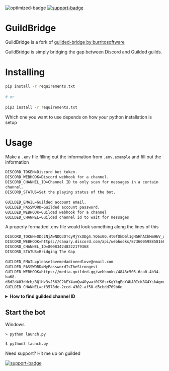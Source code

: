 <!--- Badges --->
![optimized-badge] [![support-badge]][support]

# GuildBridge
GuildBridge is a fork of [guilded-bridge by burritosoftware](https://github.com/WiiLink24/guilded-bridge)

GuildBridge is simply bridging the gap between Discord and Guilded guilds.

# Installing
```bash
pip install -r requirements.txt

# or 

pip3 install -r requirements.txt
```
Which one you want to use depends on how your python installation is setup

# Usage
Make a `.env` file filling out the information from `.env.example` and fill out the information

    DISCORD_TOKEN=Discord bot token.
    DISCORD_WEBHOOK=Discord webhook for a channel.
    DISCORD_CHANNEL_ID=Channel ID to only scan for messages in a certain channel.
    DISCORD_STATUS=Set the playing status of the bot.

    GUILDED_EMAIL=Guilded account email.
    GUILDED_PASSWORD=Guilded account password.
    GUILDED_WEBHOOK=Guilded webhook for a channel
    GUILDED_CHANNEL=Guilded channel id to wait for messages 


A properly formatted .env file would look something along the lines of this
    
    DISCORD_TOKEN=ODczNjAwNDQ3OTcyMjYxODg4.YQ6x0Q.4t0fOkD6l1gHGHhAChHm9EV_dD0
    DISCORD_WEBHOOK=https://canary.discord.com/api/webhooks/873600598858166312/8dd4NjmOMfkgSlcmvvfNPv3lq6mir9AoVlksL899xbFgs_uys2oki_4hJFoAwlUm3wHh
    DISCORD_CHANNEL_ID=800834248222179368
    DISCORD_STATUS=Bridging The Gap

    GUILDED_EMAIL=pleaselovemedadineedlove@email.com
    GUILDED_PASSWORD=MyPasswordIsTheStrongest
    GUILDED_WEBHOOK=https://media.guilded.gg/webhooks/4843c505-6ca0-4b34-ba68-d6d2d403ddcb/8QlHz3sJ562C2kEY4amQw4Oywai0CS0scKqYkgEoY4UA0IcK8G4YskAgmc0O0EqgooMac0IQOUE2a2g8AyMmYa
    GUILDED_CHANNEL=cf3578de-2ccd-4302-af58-d5cbdd709b6e

<details>
<summary>
    <strong>How to find guilded channel ID</strong>
</summary>
    Right click on the channel and select copy link
![copylink](https://raw.githubusercontent.com/GoByeBye/GuildBridge/master/assets/copylink.gif)
    
    
<strong>Example</strong>

`https://www.guilded.gg/Disco-Support/groups/WD5nXJEd/channels/cf3578de-2ccd-4302-af58-d5cbdd709b6e/chat`

Becomes 
`cf3578de-2ccd-4302-af58-d5cbdd709b6e`
</details>

## Start the bot
Windows
```batch
> python launch.py
```

```bash
$ python3 launch.py
```

Need support? Hit me up on guilded

[![support-badge]][support]


<!--- Badges code --->

[optimized-badge]: https://i.imgur.com/lmiLNGi.png

[support]: https://www.guilded.gg/i/jpLJ5xJ2?cid=cf3578de-2ccd-4302-af58-d5cbdd709b6e&intent=chat
[support-badge]: https://i.imgur.com/17tyFkX.png